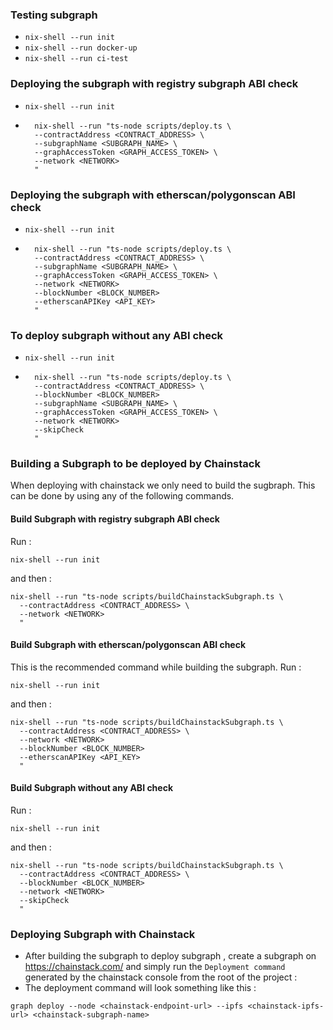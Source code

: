 ### Testing subgraph
- `nix-shell --run init`
- `nix-shell --run docker-up`
- `nix-shell --run ci-test`

### Deploying the subgraph with registry subgraph ABI check
- `nix-shell --run init`
- ```
    nix-shell --run "ts-node scripts/deploy.ts \
    --contractAddress <CONTRACT_ADDRESS> \
    --subgraphName <SUBGRAPH_NAME> \
    --graphAccessToken <GRAPH_ACCESS_TOKEN> \
    --network <NETWORK>
    "
    ```

### Deploying the subgraph with etherscan/polygonscan ABI check
- `nix-shell --run init`
- ```
    nix-shell --run "ts-node scripts/deploy.ts \
    --contractAddress <CONTRACT_ADDRESS> \
    --subgraphName <SUBGRAPH_NAME> \
    --graphAccessToken <GRAPH_ACCESS_TOKEN> \
    --network <NETWORK>
    --blockNumber <BLOCK_NUMBER>
    --etherscanAPIKey <API_KEY>
    "
    ```

### To deploy subgraph without any ABI check
- `nix-shell --run init`
- ```
    nix-shell --run "ts-node scripts/deploy.ts \
    --contractAddress <CONTRACT_ADDRESS> \
    --blockNumber <BLOCK_NUMBER>
    --subgraphName <SUBGRAPH_NAME> \
    --graphAccessToken <GRAPH_ACCESS_TOKEN> \
    --network <NETWORK>
    --skipCheck
    "
    ```
### Building a Subgraph to be deployed by Chainstack 
When deploying with chainstack we only need to build the sugbraph. This can be done by using any of the following commands. 

#### Build Subgraph with registry subgraph ABI check 
Run :
```
nix-shell --run init
``` 
and then : 
``` 
nix-shell --run "ts-node scripts/buildChainstackSubgraph.ts \
  --contractAddress <CONTRACT_ADDRESS> \
  --network <NETWORK>
  "
``` 
#### Build Subgraph with etherscan/polygonscan ABI check 
This is the recommended command while building the subgraph.
Run :
```
nix-shell --run init
``` 
and then : 
``` 
nix-shell --run "ts-node scripts/buildChainstackSubgraph.ts \
  --contractAddress <CONTRACT_ADDRESS> \
  --network <NETWORK>
  --blockNumber <BLOCK_NUMBER>
  --etherscanAPIKey <API_KEY>
  "
``` 
#### Build Subgraph without any ABI check 
Run :
```
nix-shell --run init
``` 
and then : 
``` 
nix-shell --run "ts-node scripts/buildChainstackSubgraph.ts \
  --contractAddress <CONTRACT_ADDRESS> \
  --blockNumber <BLOCK_NUMBER>
  --network <NETWORK>
  --skipCheck
  "
``` 

### Deploying Subgraph with Chainstack
- After building the subgraph to deploy subgraph , create a subgraph on https://chainstack.com/ and simply run the `Deployment command` generated by the chainstack console from the root of the project : 
- The deployment command will  look something like this : 
```
graph deploy --node <chainstack-endpoint-url> --ipfs <chainstack-ipfs-url> <chainstack-subgraph-name>
```

